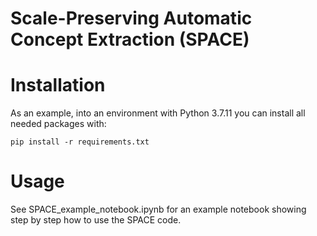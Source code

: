 # Scale-Preserving Automatic Concept Extraction (SPACE)

# Installation
As an example, into an environment with Python 3.7.11 you can install all needed packages with:

`pip install -r requirements.txt`

# Usage
See SPACE_example_notebook.ipynb for an example notebook showing step by step how to use the SPACE code. 
